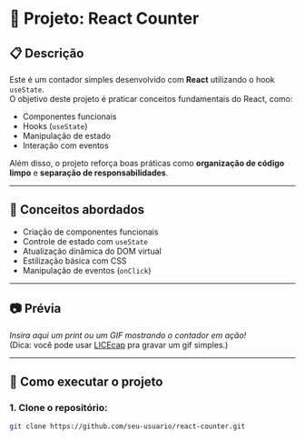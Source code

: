 # 📂 Projeto: React Counter

## 📋 Descrição

Este é um contador simples desenvolvido com **React** utilizando o hook `useState`.  
O objetivo deste projeto é praticar conceitos fundamentais do React, como:

- Componentes funcionais
- Hooks (`useState`)
- Manipulação de estado
- Interação com eventos

Além disso, o projeto reforça boas práticas como **organização de código limpo** e **separação de responsabilidades**.

---

## 🧠 Conceitos abordados

- Criação de componentes funcionais
- Controle de estado com `useState`
- Atualização dinâmica do DOM virtual
- Estilização básica com CSS
- Manipulação de eventos (`onClick`)

---

## 📷 Prévia

*Insira aqui um print ou um GIF mostrando o contador em ação!*  
(Dica: você pode usar [LICEcap](https://www.cockos.com/licecap/) pra gravar um gif simples.)

---

## 🚀 Como executar o projeto

### 1. Clone o repositório:

```bash
git clone https://github.com/seu-usuario/react-counter.git
